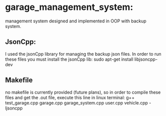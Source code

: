 # garage_management_system:
management system designed and implemented in OOP with backup system.

## JsonCpp:
I used the jsonCpp library for managing the backup json files. 
In order to run these files you must install the jsonCpp lib: 
sudo apt-get install libjsoncpp-dev

## Makefile
no makefile is currently provided (future plans), so in order to compile these files and get the .out file, execute this line in linux terminal:
g++ test_garage.cpp garage.cpp garage_system.cpp user.cpp vehicle.cpp -ljsoncpp
